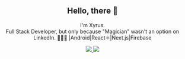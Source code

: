<h2 align="center">Hello, there 👋</h2>

<p align="center">I'm Xyrus.<br/> Full Stack Developer, but only because "Magician" wasn't an option on LinkedIn. 🎩🐰🔮
 |Android|React⚛️|Next.js|Firebase</p>
</p>

<p align="center">
  <a href="http://twitter.com/xyruscode">
    <img src="https://img.shields.io/twitter/follow/xyruscode?label=Twitter&logo=twitter&style=for-the-badge" />
  </a>
  <a href="https://www.linkedin.com/in/xyrus-code">
           <img src="https://img.shields.io/badge/LinkedIn-52-blue?label=LinkedIn&logo=LinkedIn&style=for-the-badge" />
  </a>
</p>

